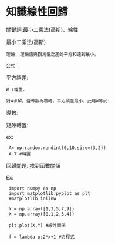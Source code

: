 # 知識線性回歸


關鍵詞:最小二乘法(高斯)、線性

最小二乘法(高斯)

    理論: 理論值與觀測值之差的平方和達到最小。
    
    公式:

平方誤差:

    W :權重。
    
    對W求解，當導數為零時，平方誤差最小，此時W等於:
    
導數:
   

矩陣轉置:
   
   ex:
   
     A= np.random.randint(0,10,size=(3,2))
     A.T #轉置
     



回歸問題:
     找到函數關係



Ex: 

     import numpy as np
     import matplotlib.pyplot as plt
     #matplotlib inlinw
     
     Y = np.array([1,3,5,7,9])
     X = np.array([0,1,2,3,4])
   
     plt.plot(X,Y) #線性關係
     
     f = lambda x:2*x+1 #方程式
     
     
     
     
     
